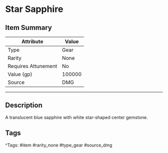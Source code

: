 # Star Sapphire

## Item Summary

| Attribute            | Value                        |
|----------------------|------------------------------|
| Type                 | Gear |
| Rarity               | None             |
| Requires Attunement  | No                |
| Value (gp)           | 100000    |
| Source               | DMG |

---

## Description

A translucent blue sapphire with white star-shaped center gemstone.

## Tags

^Tags: #item #rarity_none #type_gear #source_dmg